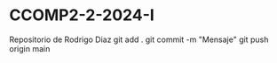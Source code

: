 # CCOMP2-2-2024-I

Repositorio de Rodrigo Diaz
git add .
git commit -m "Mensaje"
git push origin main